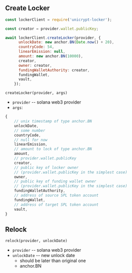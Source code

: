 ## Create Locker

```js
const lockerClient = require('unicrypt-locker');

const creator = provider.wallet.publicKey;

await lockerClient.createLocker(provider, {
      unlockDate: new anchor.BN(Date.now() + 20),
      countryCode: 54,
      linearEmission: null,
      amount: new anchor.BN(10000),
      creator,
      owner: creator,
      fundingWalletAuthority: creator,
      fundingWallet,
      vault,
    });
```

`createLocker(provider, args)`

* `provider` -- solana web3 provider
* `args`:

```js
{
    // unix timestamp of type anchor.BN
    unlockDate,
    // some number
    countryCode,
    // null for now
    linearEmission,
    // amount to lock of type anchor.BN
    amount,
    // provider.wallet.publicKey
    creator,
    // public key of locker owner
    // (provider.wallet.publicKey in the simplest case)
    owner,
    // public key of funding wallet owner
    // (provider.wallet.publicKey in the simplest case)
    fundingWalletAuthority,
    // address of source SPL token account
    fundingWallet,
    // address of target SPL token account
    vault,
}
```

## Relock

`relock(provider, unlockDate)`

* `provider` -- solana web3 provider
* `unlockDate` -- new unlock date
    - should be later than original one
    - anchor.BN
